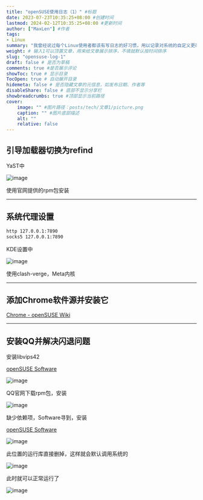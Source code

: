 ```yaml
---
title: "openSUSE使用日志（1）" #标题
date: 2023-07-23T10:35:25+08:00 #创建时间
lastmod: 2024-02-12T10:35:25+08:00 #更新时间
author: ["MaxLen"] #作者
tags: 
- Linux
summary: "我曾经说过每个Linux使用者都该有写日志的好习惯，用以记录对系统的自定义更改。这是我的openSUSE使用日志（1）" #描述
weight: # 输入1可以顶置文章，用来给文章展示排序，不填就默认按时间排序
slug: "opensuse-log-1"
draft: false # 是否为草稿
comments: true #是否展示评论
showToc: true # 显示目录
TocOpen: true # 自动展开目录
hidemeta: false # 是否隐藏文章的元信息，如发布日期、作者等
disableShare: false # 底部不显示分享栏
showbreadcrumbs: true #顶部显示当前路径
cover:
    image: "" #图片路径：posts/tech/文章1/picture.png
    caption: "" #图片底部描述
    alt: ""
    relative: false
---
```


## 引导加载器切换为refind

YaST中

![image](https://github.com/maxlen727/picx-images-hosting/raw/master/image.3zumrx03joc0.png)

使用官网提供的rpm包安装

---

## 系统代理设置

```bash
http 127.0.0.1:7890
socks5 127.0.0.1:7890
```

KDE设置中

![image](https://github.com/maxlen727/picx-images-hosting/raw/master/image.38ued77mt1w0.png)

使用clash-verge，Meta内核

---

## 添加Chrome软件源并安装它

[Chrome - openSUSE Wiki](https://zh.opensuse.org/Chrome)

---

## 安装QQ并解决闪退问题

安装libvips42

[openSUSE Software](https://software.opensuse.org/package/libvips42)

![image](https://github.com/maxlen727/picx-images-hosting/raw/master/image.1i12ovpsaqw0.png)

QQ官网下载rpm包，安装

![image](https://github.com/maxlen727/picx-images-hosting/raw/master/image.1jq7yabyuyn4.webp)

缺少依赖项，Software寻到，安装

[openSUSE Software](https://software.opensuse.org/package/libuuid)

![image](https://github.com/maxlen727/picx-images-hosting/raw/master/image.6q4n327040k0.webp)

此位置的运行库直接删掉，这样就会默认调用系统的

![image](https://github.com/maxlen727/picx-images-hosting/raw/master/image.6lranbjfhrc0.webp)

此时就可以正常运行了

![image](https://github.com/maxlen727/picx-images-hosting/raw/master/image.30n3sreppfo0.webp)
